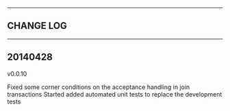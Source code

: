 ------------------
CHANGE LOG
-------------------
---------
20140428
---------

v0.0.10

Fixed some corner conditions on the acceptance handling in join transactions
Started added automated unit tests to replace the development tests



